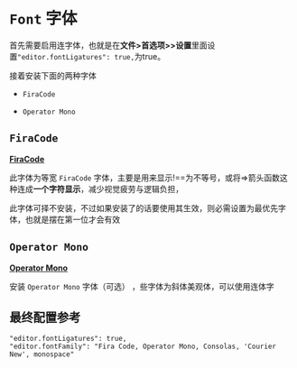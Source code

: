 
# `Font` 字体

首先需要启用连字体，也就是在**文件>首选项>>设置**里面设置`"editor.fontLigatures": true,`为true。

接着安装下面的两种字体

- `FiraCode`

- `Operator Mono`

  


## `FiraCode`

**[FiraCode](https://github.com/beichensky/Font/tree/master/FiraCode)**

此字体为等宽 `FiraCode` 字体，主要是用来显示!==为不等号，或将=>箭头函数这种连成**一个字符显示**，减少视觉疲劳与逻辑负担，

此字体可择不安装，不过如果安装了的话要使用其生效，则必需设置为最优先字体，也就是摆在第一位才会有效

## `Operator Mono`

**[Operator Mono](https://github.com/beichensky/Font/tree/master/Operator%20Mono)**

安装 `Operator Mono` 字体（可选） ，些字体为斜体美观体，可以使用连体字

##  最终配置参考 

```
"editor.fontLigatures": true,
"editor.fontFamily": "Fira Code, Operator Mono, Consolas, 'Courier New', monospace"
```

